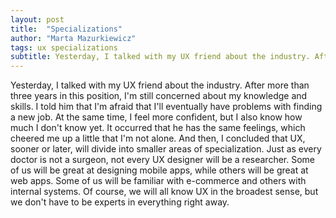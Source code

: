 ```yaml
---
layout: post
title:  "Specializations"
author: "Marta Mazurkiewicz"
tags: ux specializations
subtitle: Yesterday, I talked with my UX friend about the industry. After more than three years in this position, I'm still concerned about my knowledge and skills.
---
```


Yesterday, I talked with my UX friend about the industry. After more than three years in this position, I'm still concerned about my knowledge and skills. I told him that I'm afraid that I'll eventually have problems with finding a new job. At the same time, I feel more confident, but I also know how much I don't know yet. It occurred that he has the same feelings, which cheered me up a little that I'm not alone. And then, I concluded that UX, sooner or later, will divide into smaller areas of specialization. Just as every doctor is not a surgeon, not every UX designer will be a researcher. Some of us will be great at designing mobile apps, while others will be great at web apps. Some of us will be familiar with e-commerce and others with internal systems. Of course, we will all know UX in the broadest sense, but we don't have to be experts in everything right away. 
